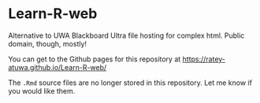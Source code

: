 # Learn-R-web

Alternative to UWA Blackboard Ultra file hosting for complex html. Public domain, though, mostly!

You can get to the Github pages for this repository at 
<a href="https://ratey-atuwa.github.io/Learn-R-web/index.html" target="_blank">https://ratey-atuwa.github.io/Learn-R-web/</a>

The `.Rmd` source files are no longer stored in this repository. Let me know if you would like them.

